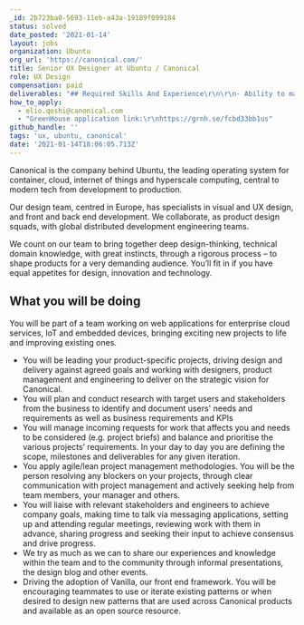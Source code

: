 ```yaml
---
_id: 2b723ba0-5693-11eb-a43a-19189f099184
status: solved
date_posted: '2021-01-14'
layout: jobs
organization: Ubuntu
org_url: 'https://canonical.com/'
title: Senior UX Designer at Ubuntu / Canonical
role: UX Design
compensation: paid
deliverables: "## Required Skills And Experience\r\n\r\n- Ability to maintain a good view across a number of projects, and to be a go-to person for the design team as a whole and work with other seniors and leads to align overall departmental processes \r\n- Ability to articulate clearly and effectively your design decisions to team members, engineers and stakeholders\r\n- Ability to develop the process / approach for tackling a design problem and to lead the exploration and design solutions of undefined problem spaces\r\n- Ability to set up, attend and run weekly catch-ups with engineers and stakeholders you are collaborating with\r\n- Desire to work collaboratively with team members across different disciplines\r\n- Ability to work in an agile way and manage your own workload to deliver designs to agreed timescales\r\n- Motivation to drive understanding of impact and success metrics to focus your efforts. Develop a good working knowledge of KPI’s and Google Analytics - goal setting and tracking, A/B testing etc.\r\n- Proficiency in design and prototyping tools and basic understanding of HTML and CSS\r\n- Bachelor’s or master’s degrees or equivalent\r\n- 5~7 years experience in UX design roles"
how_to_apply:
  - elio.qoshi@canonical.com
  - "GreenHouse application link:\r\nhttps://grnh.se/fcbd33bb1us"
github_handle: ''
tags: 'ux, ubuntu, canonical'
date: '2021-01-14T18:06:05.713Z'
---
```

Canonical is the company behind Ubuntu, the leading operating system for container, cloud, internet of things and hyperscale computing, central to modern tech from development to production.

Our design team, centred in Europe, has specialists in visual and UX design, and front and back end development. We collaborate, as product design squads, with global distributed development engineering teams.

We count on our team to bring together deep design-thinking, technical domain knowledge, with great instincts, through a rigorous process – to shape products for a very demanding audience. You’ll fit in if you have equal appetites for design, innovation and technology.

## What you will be doing

You will be part of a team working on web applications for enterprise cloud services, IoT and embedded devices, bringing exciting new projects to life and improving existing ones.

- You will be leading your product-specific projects, driving design and delivery against agreed goals and working with designers, product management and engineering to deliver on the strategic vision for Canonical.
- You will plan and conduct research with target users and stakeholders from the business to identify and document users' needs and requirements as well as business requirements and KPIs
- You will manage incoming requests for work that affects you and needs to be considered (e.g. project briefs) and balance and prioritise the various projects’ requirements. In your day to day you are defining the scope, milestones and deliverables for any given iteration.
- You apply agile/lean project management methodologies. You will be the person resolving any blockers on your projects, through clear communication with project management and actively seeking help from team members, your manager and others.
- You will liaise with relevant stakeholders and engineers to achieve company goals, making time to talk via messaging applications, setting up and attending regular meetings, reviewing work with them in advance, sharing progress and seeking their input to achieve consensus and drive progress. 
- We try as much as we can to share our experiences and knowledge within the team and to the community through informal presentations, the design blog and other events. 
- Driving the adoption of Vanilla, our front end framework. You will be encouraging teammates to use or iterate existing patterns or when desired to design new patterns that are used across Canonical products and available as an open source resource.
